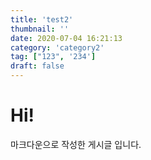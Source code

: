 ```yaml
---
title: 'test2'
thumbnail: ''
date: 2020-07-04 16:21:13
category: 'category2'
tag: ["123", '234']
draft: false
---
```

    
# Hi!
    
마크다운으로 작성한 게시글 입니다.